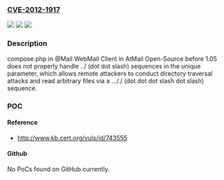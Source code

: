 ### [CVE-2012-1917](https://cve.mitre.org/cgi-bin/cvename.cgi?name=CVE-2012-1917)
![](https://img.shields.io/static/v1?label=Product&message=n%2Fa&color=blue)
![](https://img.shields.io/static/v1?label=Version&message=n%2Fa&color=blue)
![](https://img.shields.io/static/v1?label=Vulnerability&message=n%2Fa&color=brighgreen)

### Description

compose.php in @Mail WebMail Client in AtMail Open-Source before 1.05 does not properly handle ../ (dot dot slash) sequences in the unique parameter, which allows remote attackers to conduct directory traversal attacks and read arbitrary files via a ..././ (dot dot dot slash dot slash) sequence.

### POC

#### Reference
- http://www.kb.cert.org/vuls/id/743555

#### Github
No PoCs found on GitHub currently.

